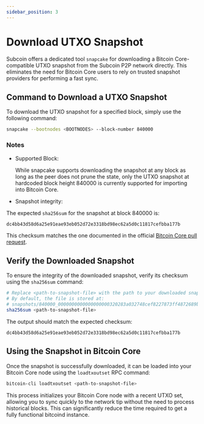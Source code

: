 ```yaml
---
sidebar_position: 3
---
```


# Download UTXO Snapshot

Subcoin offers a dedicated tool `snapcake` for downloading a Bitcoin Core-compatible UTXO snapshot from the Subcoin P2P network directly. This eliminates the need for Bitcoin Core users to rely on trusted snapshot providers for performing a fast sync.

## Command to Download a UTXO Snapshot

To download the UTXO snapshot for a specified block, simply use the following command:

```bash
snapcake --bootnodes <BOOTNODES> --block-number 840000
```

### Notes

- Supported Block:

  While snapcake supports downloading the snapshot at any block as long as the peer does not prune the state, only the UTXO snapshot at hardcoded block height 840000 is currently supported for importing into Bitcoin Core.

- Snapshot integrity:

The expected `sha256sum` for the snapshot at block 840000 is:

```text
dc4bb43d58d6a25e91eae93eb052d72e3318bd98ec62a5d0c11817cefbba177b
```
This checksum matches the one documented in the official [Bitcoin Core pull request](https://github.com/bitcoin/bitcoin/pull/28553#issue-1920247340).

## Verify the Downloaded Snapshot

To ensure the integrity of the downloaded snapshot, verify its checksum using the `sha256sum` command:

```bash
# Replace <path-to-snapshot-file> with the path to your downloaded snapshot.
# By default, the file is stored at:
# snapshots/840000_0000000000000000000320283a032748cef8227873ff4872689bf23f1cda83a5/snapshot.dat
sha256sum <path-to-snapshot-file>
```

The output should match the expected checksum:

```text
dc4bb43d58d6a25e91eae93eb052d72e3318bd98ec62a5d0c11817cefbba177b
```

## Using the Snapshot in Bitcoin Core

Once the snapshot is successfully downloaded, it can be loaded into your Bitcoin Core node using the `loadtxoutset` RPC command:

```bash
bitcoin-cli loadtxoutset <path-to-snapshot-file>
```

This process initializes your Bitcoin Core node with a recent UTXO set, allowing you to sync quickly to the network tip without the need to process historical blocks. This can significantly reduce the time required to get a fully functional bitcoind instance.
